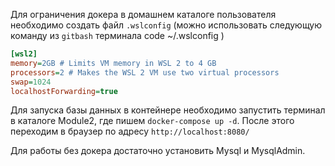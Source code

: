 
Для ограничения докера в домашнем каталоге пользователя необходимо создать файл `.wslconfig` (можно использовать следующую команду из `gitbash` терминала code ~/.wslconfig )  

```ini
[wsl2]
memory=2GB # Limits VM memory in WSL 2 to 4 GB
processors=2 # Makes the WSL 2 VM use two virtual processors
swap=1024
localhostForwarding=true
```

Для запуска базы данных в контейнере необходимо запустить терминал в каталоге Module2, где пишем `docker-compose up -d`. После этого переходим в браузер по адресу `http://localhost:8080/`

Для работы без докера достаточно установить Mysql и MysqlAdmin.